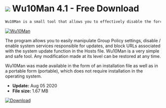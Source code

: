 # ![](https://cdn.softexe.net/static/icon/e/wu10man-9033.png) Wu10Man 4.1 - Free Download

```sh
Wu10Man is a small tool that allows you to effectively disable the forced updates feature in Windows 10.
```
[![Wu10Man](https://gallery.dpcdn.pl/imgc/Tools/88900/g_-_420x350_1.5_-_x6d20fea9-fcc8-4e1d-932f-0660ca9abf91.png)](https://softexe.net/win/system/system-tools/wu10man:aRcc.html)

The program allows you to easily manipulate Group Policy settings, disable / enable system services responsible for updates, and block URLs associated with the system update function in the Hosts file. Wu10Man is a very simple and safe tool. Any modification made at its level can be restored at any time.
 
 Wu10Man was made available in the form of an installation file as well as in a portable form (portable), which does not require installation in the operating system.


- **Update:** Aug 05 2020
- **File size:** 1.67 MB

[![Download](https://cdn.softexe.net/static/img/download.png)](https://softexe.net/win/system/system-tools/wu10man:aRcc.html)

